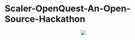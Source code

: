 # Scaler-OpenQuest-An-Open-Source-Hackathon


<a href="https://www.scaler.com/event/scaler-openquest-hackathon/">
  <p align="center">
    <img src="https://d2beiqkhq929f0.cloudfront.net/public_assets/assets/000/050/419/original/LP_Banner-100.webp?1695551810" />
  </p>
</a>


